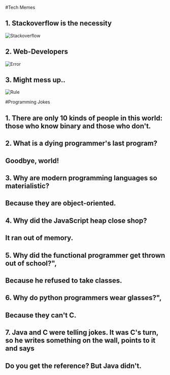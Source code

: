 #Tech Memes

## 1. Stackoverflow is the necessity

![Stackoverflow](https://github.com/RashmiShukla07/HacktoberFest/blob/2021/assets/RashmiShukla07_1.png)

## 2. Web-Developers

![Error](https://github.com/RashmiShukla07/HacktoberFest/blob/2021/assets/RashmiShukla07_2.png)

## 3. Might mess up..

![Rule](https://github.com/RashmiShukla07/HacktoberFest/blob/2021/assets/RashmiShukla07_3.png)


#Programming Jokes

## 1. There are only 10 kinds of people in this world: those who know binary and those who don't.

## 2. What is a dying programmer's last program?
##    Goodbye, world!

## 3. Why are modern programming languages so materialistic?
##    Because they are object-oriented.

## 4. Why did the JavaScript heap close shop?
##    It ran out of memory.

## 5. Why did the functional programmer get thrown out of school?",
##    Because he refused to take classes.

## 6. Why do python programmers wear glasses?",
##    Because they can't C.

## 7. Java and C were telling jokes. It was C's turn, so he writes something on the wall, points to it and says
##    Do you get the reference? But Java didn't.

